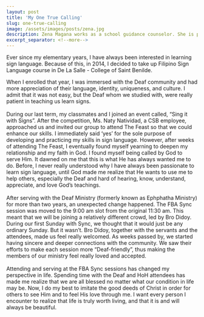 ```yaml
---
layout: post
title: 'My One True Calling'
slug: one-true-calling
image: /assets/images/posts/zena.jpg
description: Zena Magana works as a school guidance counselor. She is part of the Deaf and Hard-of-Hearing Ministry and serves as an interpreter every Sunday.
excerpt_separator: <!--more-->
---
```

Ever since my elementary years, I have always been interested in learning sign language. Because of this, in 2014, I decided to take up Filipino Sign Language course in De La Salle - College of Saint Benilde.
<!--more-->
When I enrolled that year, I was immersed with the Deaf community and had more appreciation of their language, identity, uniqueness, and culture. I admit that it was not easy, but the Deaf whom we studied with, were really patient in teaching us learn signs.
<br><br>
During our last term, my classmates and I joined an event called, “Sing it with Signs”. After the competition, Ms. Naty Natividad, a CSB employee, approached us and invited our group to attend The Feast so that we could enhance our skills. I immediately said ‘yes’ for the sole purpose of developing and practicing my skills in sign language. However, after weeks of attending The Feast, I eventually found myself yearning to deepen my relationship and my faith in God. I found myself being called by God to serve Him. It dawned on me that this is what He has always wanted me to do. Before, I never really understood why I have always been passionate to learn sign language, until God made me realize that He wants to use me to help others, especially the Deaf and hard of hearing, know, understand, appreciate, and love God’s teachings.
<br><br>
After serving with the Deaf Ministry (formerly known as Ephphatha Ministry) for more than two years, an unexpected change happened. The FBA Sync session was moved to the 9:00 am slot from the original 11:30 am. This meant that we will be joining a relatively different crowd, led by Bro Didoy. During our first Sunday with Sync, we thought that it would just be any ordinary Sunday. But it wasn’t. Bro Didoy, together with the servants and the attendees, made us feel really welcomed. As weeks passed by, we started having sincere and deeper connections with the community. We saw their efforts to make each session more “Deaf-friendly”, thus making the members of our ministry feel really loved and accepted.
<br><br>
Attending and serving at the FBA Sync sessions has changed my perspective in life. Spending time with the Deaf and HoH attendees has made me realize that we are all blessed no matter what our condition in life may be. Now, I do my best to imitate the good deeds of Christ in order for others to see Him and to feel His love through me. I want every person I encounter to realize that life is truly worth living, and that it is and will always be beautiful.
